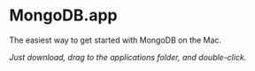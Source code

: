 # MongoDB.app
The easiest way to get started with MongoDB on the Mac.

_Just download, drag to the applications folder, and double-click._
